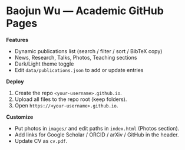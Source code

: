 # Baojun Wu — Academic GitHub Pages

**Features**
- Dynamic publications list (search / filter / sort / BibTeX copy)
- News, Research, Talks, Photos, Teaching sections
- Dark/Light theme toggle
- Edit `data/publications.json` to add or update entries

**Deploy**
1. Create the repo `<your-username>.github.io`.
2. Upload all files to the repo root (keep folders).
3. Open `https://<your-username>.github.io`.

**Customize**
- Put photos in `images/` and edit paths in `index.html` (Photos section).
- Add links for Google Scholar / ORCID / arXiv / GitHub in the header.
- Update CV as `cv.pdf`.
